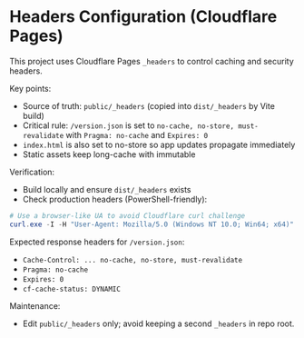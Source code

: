 # Headers Configuration (Cloudflare Pages)

This project uses Cloudflare Pages `_headers` to control caching and security headers.

Key points:

- Source of truth: `public/_headers` (copied into `dist/_headers` by Vite build)
- Critical rule: `/version.json` is set to `no-cache, no-store, must-revalidate` with
  `Pragma: no-cache` and `Expires: 0`
- `index.html` is also set to no-store so app updates propagate immediately
- Static assets keep long-cache with immutable

Verification:

- Build locally and ensure `dist/_headers` exists
- Check production headers (PowerShell-friendly):

```powershell
# Use a browser-like UA to avoid Cloudflare curl challenge
curl.exe -I -H "User-Agent: Mozilla/5.0 (Windows NT 10.0; Win64; x64)" https://weather.andernet.dev/version.json
```

Expected response headers for `/version.json`:

- `Cache-Control: ... no-cache, no-store, must-revalidate`
- `Pragma: no-cache`
- `Expires: 0`
- `cf-cache-status: DYNAMIC`

Maintenance:

- Edit `public/_headers` only; avoid keeping a second `_headers` in repo root.
